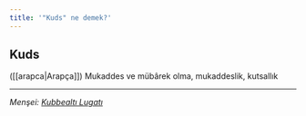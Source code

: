 ```yaml
---
title: '"Kuds" ne demek?'
---
```


## Kuds
([[arapca|Arapça]]) Mukaddes ve mübârek olma, mukaddeslik, kutsallık

---
*Menşei: [Kubbealtı Lugatı](https://www.lugatim.com/s/Kuds)*